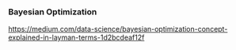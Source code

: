 ### Bayesian Optimization
https://medium.com/data-science/bayesian-optimization-concept-explained-in-layman-terms-1d2bcdeaf12f
